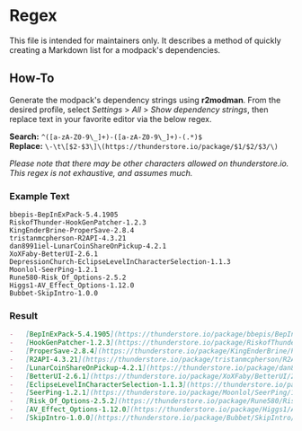 # Regex
This file is intended for maintainers only. It describes a method of quickly creating a Markdown list for a modpack's dependencies.

## How-To
Generate the modpack's dependency strings using **r2modman**. From the desired profile, select *Settings* > *All* > *Show dependency strings*, then replace text in your favorite editor via the below regex.

**Search:**  `^([a-zA-Z0-9\_]+)-([a-zA-Z0-9\_]+)-(.*)$`<br>
**Replace:** `\-\t\[$2-$3\]\(https://thunderstore.io/package/$1/$2/$3/\)`

*Please note that there may be other characters allowed on thunderstore.io. This regex is not exhaustive, and assumes much.*

### Example Text
```text
bbepis-BepInExPack-5.4.1905
RiskofThunder-HookGenPatcher-1.2.3
KingEnderBrine-ProperSave-2.8.4
tristanmcpherson-R2API-4.3.21
dan8991iel-LunarCoinShareOnPickup-4.2.1
XoXFaby-BetterUI-2.6.1
DepressionChurch-EclipseLevelInCharacterSelection-1.1.3
Moonlol-SeerPing-1.2.1
Rune580-Risk_Of_Options-2.5.2
Higgs1-AV_Effect_Options-1.12.0
Bubbet-SkipIntro-1.0.0
````

### Result
````markdown
-	[BepInExPack-5.4.1905](https://thunderstore.io/package/bbepis/BepInExPack/5.4.1905/)
-	[HookGenPatcher-1.2.3](https://thunderstore.io/package/RiskofThunder/HookGenPatcher/1.2.3/)
-	[ProperSave-2.8.4](https://thunderstore.io/package/KingEnderBrine/ProperSave/2.8.4/)
-	[R2API-4.3.21](https://thunderstore.io/package/tristanmcpherson/R2API/4.3.21/)
-	[LunarCoinShareOnPickup-4.2.1](https://thunderstore.io/package/dan8991iel/LunarCoinShareOnPickup/4.2.1/)
-	[BetterUI-2.6.1](https://thunderstore.io/package/XoXFaby/BetterUI/2.6.1/)
-	[EclipseLevelInCharacterSelection-1.1.3](https://thunderstore.io/package/DepressionChurch/EclipseLevelInCharacterSelection/1.1.3/)
-	[SeerPing-1.2.1](https://thunderstore.io/package/Moonlol/SeerPing/1.2.1/)
-	[Risk_Of_Options-2.5.2](https://thunderstore.io/package/Rune580/Risk_Of_Options/2.5.2/)
-	[AV_Effect_Options-1.12.0](https://thunderstore.io/package/Higgs1/AV_Effect_Options/1.12.0/)
-	[SkipIntro-1.0.0](https://thunderstore.io/package/Bubbet/SkipIntro/1.0.0/)
````
